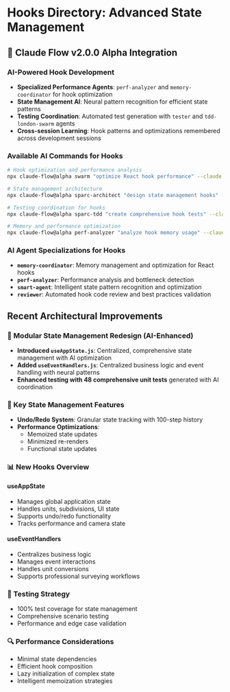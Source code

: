 # Hooks Directory: Advanced State Management

## 🤖 Claude Flow v2.0.0 Alpha Integration

### **AI-Powered Hook Development**
- **Specialized Performance Agents**: `perf-analyzer` and `memory-coordinator` for hook optimization
- **State Management AI**: Neural pattern recognition for efficient state patterns
- **Testing Coordination**: Automated test generation with `tester` and `tdd-london-swarm` agents
- **Cross-session Learning**: Hook patterns and optimizations remembered across development sessions

### **Available AI Commands for Hooks**
```bash
# Hook optimization and performance analysis
npx claude-flow@alpha swarm "optimize React hook performance" --claude

# State management architecture
npx claude-flow@alpha sparc-architect "design state management hooks" --claude

# Testing coordination for hooks
npx claude-flow@alpha sparc-tdd "create comprehensive hook tests" --claude

# Memory and performance optimization
npx claude-flow@alpha perf-analyzer "analyze hook memory usage" --claude
```

### **AI Agent Specializations for Hooks**
- **`memory-coordinator`**: Memory management and optimization for React hooks
- **`perf-analyzer`**: Performance analysis and bottleneck detection
- **`smart-agent`**: Intelligent state pattern recognition and optimization
- **`reviewer`**: Automated hook code review and best practices validation

## Recent Architectural Improvements

### 🚀 Modular State Management Redesign (AI-Enhanced)
- **Introduced `useAppState.js`**: Centralized, comprehensive state management with AI optimization
- **Added `useEventHandlers.js`**: Centralized business logic and event handling with neural patterns
- **Enhanced testing with 48 comprehensive unit tests** generated with AI coordination

### 🔧 Key State Management Features
- **Undo/Redo System**: Granular state tracking with 100-step history
- **Performance Optimizations**: 
  - Memoized state updates
  - Minimized re-renders
  - Functional state updates

### 📊 New Hooks Overview

#### useAppState
- Manages global application state
- Handles units, subdivisions, UI state
- Supports undo/redo functionality
- Tracks performance and camera state

#### useEventHandlers
- Centralizes business logic
- Manages event interactions
- Handles unit conversions
- Supports professional surveying workflows

### 🧪 Testing Strategy
- 100% test coverage for state management
- Comprehensive scenario testing
- Performance and edge case validation

### 🔍 Performance Considerations
- Minimal state dependencies
- Efficient hook composition
- Lazy initialization of complex state
- Intelligent memoization strategies